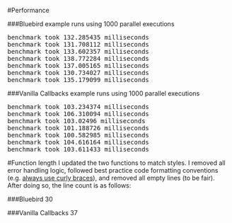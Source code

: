 #Performance

###Bluebird
example runs using 1000 parallel executions
<pre>
benchmark took 132.285435 milliseconds
benchmark took 131.708112 milliseconds
benchmark took 133.602357 milliseconds
benchmark took 138.772284 milliseconds
benchmark took 137.005165 milliseconds
benchmark took 130.734027 milliseconds
benchmark took 135.179099 milliseconds
</pre>

###Vanilla Callbacks
example runs using 1000 parallel executions
<pre>
benchmark took 103.234374 milliseconds
benchmark took 106.310094 milliseconds
benchmark took 103.02496 milliseconds
benchmark took 101.188726 milliseconds
benchmark took 100.582985 milliseconds
benchmark took 104.616164 milliseconds
benchmark took 103.611433 milliseconds
</pre>

#Function length
I updated the two functions to match styles. I removed all error handling logic, followed best practice code formatting conventions (e.g. [always use curly braces](http://jshint.com/docs/options/#curly)), and removed all empty lines (to be fair). After doing so, the line count is as follows:

###Bluebird
30

###Vanilla Callbacks
37